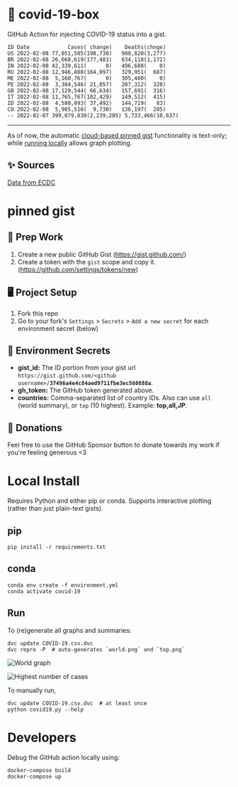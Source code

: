 # 🏥 covid-19-box

GitHub Action for injecting COVID-19 status into a gist.

```
ID Date            Cases( change)    Deaths(chnge)
US 2022-02-08 77,051,505(198,738)   908,820(3,277)
BR 2022-02-08 26,668,619(177,483)   634,118(1,172)
IN 2022-02-08 42,339,611(      0)   496,688(    0)
RU 2022-02-08 12,946,888(164,097)   329,951(  687)
ME 2022-02-08  5,160,767(      0)   305,480(    0)
PE 2022-02-08  3,384,546( 21,057)   207,312(  328)
GB 2022-02-08 17,129,544( 66,634)   157,691(  316)
IT 2022-02-08 11,765,767(102,429)   149,512(  415)
ID 2022-02-08  4,580,093( 37,492)   144,719(   83)
CO 2022-02-08  5,985,516(  9,730)   136,197(  205)
-- 2022-02-07 399,079,838(2,239,205) 5,733,466(10,637)
```

---

As of now, the automatic [cloud-based pinned gist](#pinned-gist) functionality is text-only;
while [running locally](#local-install) allows graph plotting.

## ✨ Sources

[Data from ECDC](https://www.ecdc.europa.eu/en/publications-data/download-todays-data-geographic-distribution-covid-19-cases-worldwide)

# pinned gist

## 🎒 Prep Work
1. Create a new public GitHub Gist (https://gist.github.com/)
1. Create a token with the `gist` scope and copy it. (https://github.com/settings/tokens/new)

## 🖥 Project Setup
1. Fork this repo
1. Go to your fork's `Settings` > `Secrets` > `Add a new secret` for each environment secret (below)

## 🤫 Environment Secrets
- **gist_id:** The ID portion from your gist url `https://gist.github.com/<github username>/`**`37496a4e4c84aed9711fbe3ec560888a`**.
- **gh_token:** The GitHub token generated above.
- **countries:** Comma-separated list of country IDs. Also can use `all` (world summary), or `top` (10 highest). Example: **top,all,JP**.

## 💸 Donations

Feel free to use the GitHub Sponsor button to donate towards my work if you're feeling generous <3

# Local Install

Requires Python and either pip or conda. Supports interactive plotting (rather than just plain-text gists).

## pip

```
pip install -r requirements.txt
```

## conda

```
conda env create -f environment.yml
conda activate covid-19
```

## Run

To (re)generate all graphs and summaries:

```
dvc update COVID-19.csv.dvc
dvc repro -P  # auto-generates `world.png` and `top.png`
```

![World graph](world.png)

![Highest number of cases](top.png)

To manually run,

```
dvc update COVID-19.csv.dvc  # at least once
python covid19.py --help
```

# Developers

Debug the GitHub action locally using:

```
docker-compose build
docker-compose up
```
